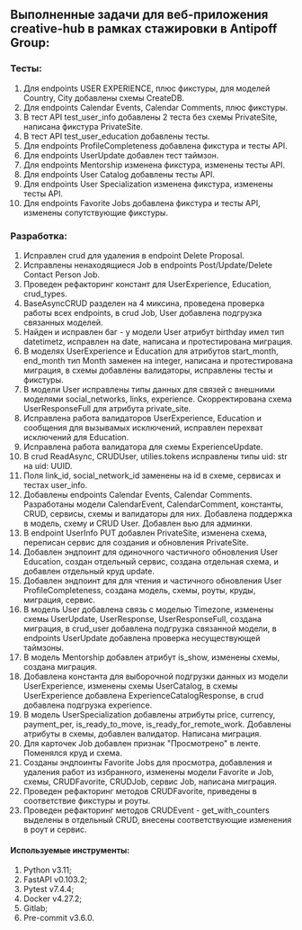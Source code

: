 ## Выполненные задачи для веб-приложения creative-hub в рамках стажировки в Antipoff Group:

### Тесты:
1. Для endpoints USER EXPERIENCE, плюс фикстуры, для моделей Country, City 
добавлены схемы CreateDB.
2. Для endpoints Calendar Events, Calendar Comments, плюс фикстуры.
3. В тест API test_user_info добавлены 2 теста без схемы PrivateSite, написана
фикстура PrivateSite.
4. В тест API test_user_education добавлены тесты.
5. Для endpoints ProfileCompleteness добавлена фикстура и тесты API.
6. Для endpoints UserUpdate добавлен тест таймзон.
7. Для endpoints Mentorship изменена фикстура, изменены тесты API.
8. Для endpoints User Catalog добавлены тесты API.
9. Для endpoints User Specialization изменена фикстура, изменены тесты API.
10. Для endpoints Favorite Jobs добавлена фикстура и тесты API, 
изменены сопутствующие фикстуры.

### Разработка:
1. Исправлен crud для удаления в endpoint Delete Proposal.
2. Исправлены ненаходящиеся Job в endpoints Post/Update/Delete Contact Person Job.
3. Проведен рефакторинг констант для UserExperience, Education, crud_types.
4. BaseAsyncCRUD разделен на 4 миксина, проведена проверка работы всех endpoints,
в crud Job, User добавлена подгрузка связанных моделей.
5. Найден и исправлен баг - у модели User атрибут birthday имел тип datetimetz,
исправлен на date, написана и протестирована миграция.
6. В моделях UserExperience и Education для атрибутов start_month, end_month 
тип Month заменен на integer, написана и протестирована миграция, 
в схемы добавлены валидаторы, исправлены тесты и фикстуры.
7. В модели User исправлены типы данных для связей с внешними моделями
social_networks, links, experience. Скорректирована схема UserResponseFull для
атрибута private_site.
8. Исправлена работа валидаторов UserExperience, Education и сообщения для
вызывамых исключений, исправлен перехват исключений для Education.
9. Исправлена работа валидатора для схемы ExperienceUpdate.
10. В crud ReadAsync, CRUDUser, utilies.tokens исправлены типы uid: str на uid: UUID.
11. Поля link_id, social_network_id заменены на id в схеме, сервисах и тестах user_info.
12. Добавлены endpoints Calendar Events, Calendar Comments. Разработаны модели CalendarEvent, 
CalendarComment, константы, CRUD, сервисы, схемы и валидаторы для них. Добавлена поддержка
в модель, схему и CRUD User. Добавлен вью для админки.
13. В endpoint UserInfo PUT добавлен PrivateSite, изменена схема, переписан сервис 
для создания и обновления PrivateSite.
14. Добавлен эндпоинт для одиночного частичного обновления User Education,
создан отдельный сервис, создана отдельная схема, и добавлен отдельный круд update.
15. Добавлен эндпоинт для для чтения и частичного обновления User ProfileCompleteness,
создана модель, схемы, роуты, круды, миграция, сервис.
16. В модель User добавлена связь с моделью Timezone, изменены схемы UserUpdate, UserResponse,
UserResponseFull, создана миграция, в crud_user добавлена подгрузка связанной модели,
в endpoints UserUpdate добавлена проверка несуществующей таймзоны.
17. В модель Mentorship добавлен атрибут is_show, изменены схемы, создана миграция.
18. Добавлена константа для выборочной подгрузки данных из модели UserExperience,
изменены схемы UserCatalog, в схемы UserExperience добавлена ExperienceCatalogResponse,
в crud добавлена подгрузка experience.
19. В модель UserSpecialization добавлены атрибуты price, currency, payment_per,
is_ready_to_move, is_ready_for_remote_work. Добавлены атрибуты в схемы, добавлен валидатор.
Написана миграция.
20. Для карточек Job добавлен признак "Просмотрено" в ленте. Поменялся круд и схема.
21. Созданы эндпоинты Favorite Jobs для просмотра, добавления и удаления работ из избранного,
изменены модели Favorite и Job, схемы, CRUDFavorite, CRUDJob, сервис Job, написана
миграция.
22. Проведен рефакторинг методов CRUDFavorite, приведены в соответствие фикстуры и роуты.
23. Проведен рефакторинг методов CRUDEvent - get_with_counters выделены в отдельный CRUD,
внесены соответствующие изменения в роут и сервис.

#### Используемые инструменты:
1. Python v3.11;
2. FastAPI v0.103.2;
3. Pytest v7.4.4;
4. Docker v4.27.2;
5. Gitlab;
6. Pre-commit v3.6.0.